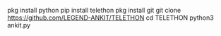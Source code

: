 pkg install python
pip install telethon
pkg install git
git clone https://github.com/LEGEND-ANKIT/TELETHON
cd TELETHON
python3 ankit.py
